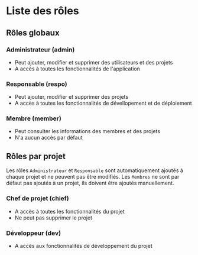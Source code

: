 # Liste des rôles

## Rôles globaux

### Administrateur (admin)

- Peut ajouter, modifier et supprimer des utilisateurs et des projets
- A accès à toutes les fonctionnalités de l'application

### Responsable (respo)

- Peut ajouter, modifier et supprimer des projets
- A accès à toutes les fonctionnalités de dévellopement et de déploiement

### Membre (member)

- Peut consulter les informations des membres et des projets
- N'a aucun accès par défaut

## Rôles par projet

Les rôles `Administrateur` et `Responsable` sont automatiquement ajoutés à chaque projet et ne peuvent pas être modifiés.
Les `Membres` ne sont par défaut pas ajoutés à un projet, ils doivent être ajoutés manuellement.

### Chef de projet (chief)

- A accès à toutes les fonctionnalités du projet
- Ne peut pas supprimer le projet

### Développeur (dev)

- A accès aux fonctionnalités de développement du projet
